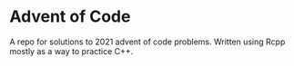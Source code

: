 # Advent of Code

A repo for solutions to 2021 advent of code problems. Written using Rcpp mostly as a way to practice C++.
